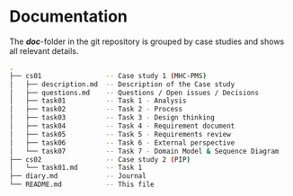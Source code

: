 # Documentation

The ***doc***-folder in the git repository is grouped by case studies and shows all relevant details.

```bash
.
├── cs01                -- Case study 1 (MHC-PMS)
│   ├── description.md  -- Description of the Case study
│   ├── questions.md    -- Questions / Open issues / Decisions
│   ├── task01          -- Task 1 - Analysis
│   ├── task02          -- Task 2 - Process
│   ├── task03          -- Task 3 - Design thinking
│   ├── task04          -- Task 4 - Requirement document
│   ├── task05          -- Task 5 - Requirements review
│   ├── task06          -- Task 6 - External perspective
│   └── task07          -- Task 7 - Domain Model & Sequence Diagram
├── cs02                -- Case study 2 (PIP)
│   └── task01.md       -- Task 1
├── diary.md            -- Journal
└── README.md           -- This file 

```
